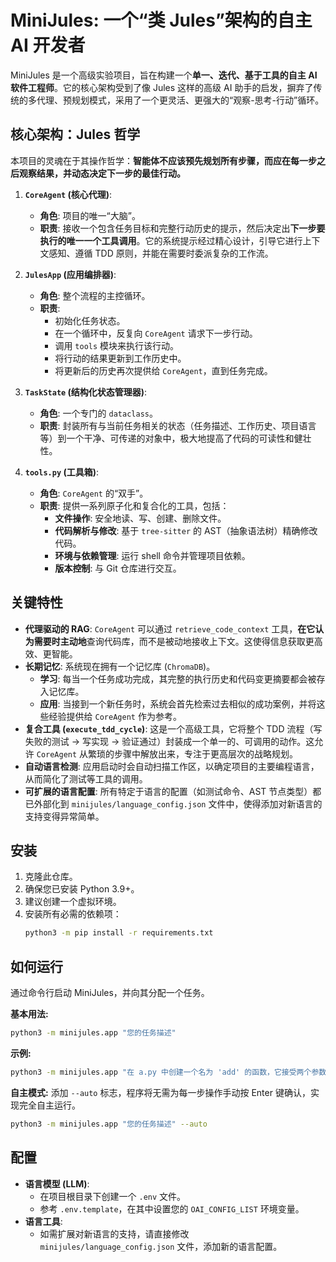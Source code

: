 # MiniJules: 一个“类 Jules”架构的自主 AI 开发者

MiniJules 是一个高级实验项目，旨在构建一个**单一、迭代、基于工具的自主 AI 软件工程师**。它的核心架构受到了像 Jules 这样的高级 AI 助手的启发，摒弃了传统的多代理、预规划模式，采用了一个更灵活、更强大的“观察-思考-行动”循环。

## 核心架构：Jules 哲学

本项目的灵魂在于其操作哲学：**智能体不应该预先规划所有步骤，而应在每一步之后观察结果，并动态决定下一步的最佳行动。**

1.  **`CoreAgent` (核心代理)**:
    *   **角色**: 项目的唯一“大脑”。
    *   **职责**: 接收一个包含任务目标和完整行动历史的提示，然后决定出**下一步要执行的唯一一个工具调用**。它的系统提示经过精心设计，引导它进行上下文感知、遵循 TDD 原则，并能在需要时委派复杂的工作流。

2.  **`JulesApp` (应用编排器)**:
    *   **角色**: 整个流程的主控循环。
    *   **职责**:
        *   初始化任务状态。
        *   在一个循环中，反复向 `CoreAgent` 请求下一步行动。
        *   调用 `tools` 模块来执行该行动。
        *   将行动的结果更新到工作历史中。
        *   将更新后的历史再次提供给 `CoreAgent`，直到任务完成。

3.  **`TaskState` (结构化状态管理器)**:
    *   **角色**: 一个专门的 `dataclass`。
    *   **职责**: 封装所有与当前任务相关的状态（任务描述、工作历史、项目语言等）到一个干净、可传递的对象中，极大地提高了代码的可读性和健壮性。

4.  **`tools.py` (工具箱)**:
    *   **角色**: `CoreAgent` 的“双手”。
    *   **职责**: 提供一系列原子化和复合化的工具，包括：
        *   **文件操作**: 安全地读、写、创建、删除文件。
        *   **代码解析与修改**: 基于 `tree-sitter` 的 AST（抽象语法树）精确修改代码。
        *   **环境与依赖管理**: 运行 shell 命令并管理项目依赖。
        *   **版本控制**: 与 Git 仓库进行交互。

## 关键特性

-   **代理驱动的 RAG**: `CoreAgent` 可以通过 `retrieve_code_context` 工具，**在它认为需要时主动地**查询代码库，而不是被动地接收上下文。这使得信息获取更高效、更智能。
-   **长期记忆**: 系统现在拥有一个记忆库 (`ChromaDB`)。
    *   **学习**: 每当一个任务成功完成，其完整的执行历史和代码变更摘要都会被存入记忆库。
    *   **应用**: 当接到一个新任务时，系统会首先检索过去相似的成功案例，并将这些经验提供给 `CoreAgent` 作为参考。
-   **复合工具 (`execute_tdd_cycle`)**: 这是一个高级工具，它将整个 TDD 流程（写失败的测试 -> 写实现 -> 验证通过）封装成一个单一的、可调用的动作。这允许 `CoreAgent` 从繁琐的步骤中解放出来，专注于更高层次的战略规划。
-   **自动语言检测**: 应用启动时会自动扫描工作区，以确定项目的主要编程语言，从而简化了测试等工具的调用。
-   **可扩展的语言配置**: 所有特定于语言的配置（如测试命令、AST 节点类型）都已外部化到 `minijules/language_config.json` 文件中，使得添加对新语言的支持变得异常简单。

## 安装

1.  克隆此仓库。
2.  确保您已安装 Python 3.9+。
3.  建议创建一个虚拟环境。
4.  安装所有必需的依赖项：
    ```bash
    python3 -m pip install -r requirements.txt
    ```

## 如何运行

通过命令行启动 MiniJules，并向其分配一个任务。

**基本用法:**
```bash
python3 -m minijules.app "您的任务描述"
```
**示例:**
```bash
python3 -m minijules.app "在 a.py 中创建一个名为 'add' 的函数，它接受两个参数并返回它们的和，并为它编写一个测试。"
```

**自主模式:**
添加 `--auto` 标志，程序将无需为每一步操作手动按 Enter 键确认，实现完全自主运行。
```bash
python3 -m minijules.app "您的任务描述" --auto
```

## 配置

-   **语言模型 (LLM)**:
    *   在项目根目录下创建一个 `.env` 文件。
    *   参考 `.env.template`，在其中设置您的 `OAI_CONFIG_LIST` 环境变量。
-   **语言工具**:
    *   如需扩展对新语言的支持，请直接修改 `minijules/language_config.json` 文件，添加新的语言配置。